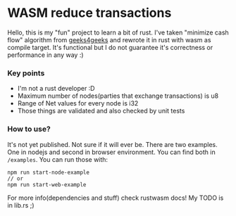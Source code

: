 # WASM reduce transactions
Hello,
this is my "fun" project to learn a bit of rust.
I've taken "minimize cash flow" algorithm from [geeks4geeks](https://www.geeksforgeeks.org/minimize-cash-flow-among-given-set-friends-borrowed-money/) and rewrote it in rust with wasm as compile target.
It's functional but I do not guarantee it's correctness or performance in any way :)

### Key points
- I'm not a rust developer :D
- Maximum number of nodes(parties that exchange transactions) is u8
- Range of Net values for every node is i32
- Those things are validated and also checked by unit tests

### How to use?
It's not yet published. Not sure if it will ever be.
There are two examples. One in nodejs and second in browser environment. You can find both in `/examples`.
You can run those with:
```
npm run start-node-example
// or
npm run start-web-example
```
For more info(dependencies and stuff) check rustwasm docs!
My TODO is in lib.rs ;)
